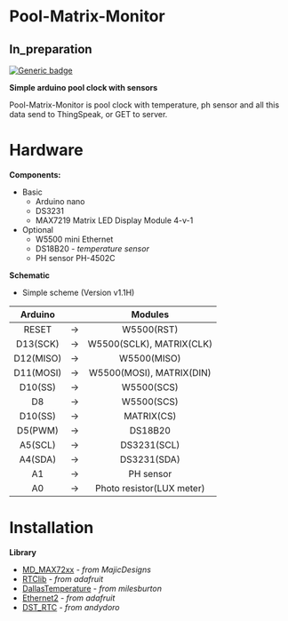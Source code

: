 # Pool-Matrix-Monitor
## In_preparation
[![Generic badge](https://img.shields.io/badge/Version-1.0-yellow.svg)](https://github.com/fandau1/Pool-Matrix-Monitor/edit/master/README_CZ.md)

**Simple arduino pool clock with sensors**



Pool-Matrix-Monitor is pool clock with temperature, ph sensor and all this data send to ThingSpeak, or GET to server.

# Hardware
**Components:**
  * Basic
    * Arduino nano
    * DS3231
    * MAX7219 Matrix LED Display Module 4-v-1
  * Optional   
    * W5500 mini Ethernet
    * DS18B20 *- temperature sensor*
    * PH sensor PH-4502C 
  
**Schematic**
  * Simple scheme (Version v1.1H)

|  Arduino  |   |  Modules  |
| :-------: |---|  :------: |
| RESET | -> | W5500(RST) |
| D13(SCK) | -> | W5500(SCLK), MATRIX(CLK) |
| D12(MISO) | -> | W5500(MISO) |
| D11(MOSI) | -> | W5500(MOSI), MATRIX(DIN) |
| D10(SS) | -> | W5500(SCS) |
| D8 | -> | W5500(SCS) |
| D10(SS) | -> | MATRIX(CS) |
| D5(PWM) | -> | DS18B20 |
| A5(SCL) | -> | DS3231(SCL) |
| A4(SDA) | -> | DS3231(SDA) |
| A1 | -> | PH sensor |
| A0 | -> | Photo resistor(LUX meter) |

# Installation
**Library**
  * [MD_MAX72xx](https://github.com/MajicDesigns/MD_MAX72XX) - *from MajicDesigns*
  * [RTClib](https://github.com/adafruit/RTClib) - *from adafruit*
  * [DallasTemperature](https://github.com/milesburton/Arduino-Temperature-Control-Library) - *from milesburton*
  * [Ethernet2](https://github.com/adafruit/Ethernet2) - *from adafruit*
  * [DST_RTC](https://github.com/andydoro/DST_RTC) - *from andydoro*
